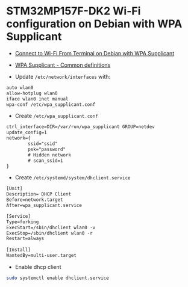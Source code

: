 # STM32MP157F-DK2 Wi-Fi configuration on Debian with WPA Supplicant
* [Connect to Wi-Fi From Terminal on Debian with WPA Supplicant](https://www.linuxbabe.com/debian/connect-to-wi-fi-from-terminal-on-debian-wpa-supplicant)
* [WPA Supplicant - Common definitions](https://w1.fi/wpa_supplicant/devel/defs_8h.html)

* Update `/etc/network/interfaces` with:
```txt
auto wlan0
allow-hotplug wlan0
iface wlan0 inet manual
wpa-conf /etc/wpa_supplicant.conf
```

* Create `/etc/wpa_supplicant.conf`
```txt
ctrl_interface=DIR=/var/run/wpa_supplicant GROUP=netdev
update_config=1
network={
        ssid="ssid"
        psk="password"
        # Hidden network
        # scan_ssid=1
}
```

* Create `/etc/systemd/system/dhclient.service`
```txt
[Unit]
Description= DHCP Client
Before=network.target
After=wpa_supplicant.service

[Service]
Type=forking
ExecStart=/sbin/dhclient wlan0 -v
ExecStop=/sbin/dhclient wlan0 -r
Restart=always
 
[Install]
WantedBy=multi-user.target
```
* Enable dhcp client
```bash
sudo systemctl enable dhclient.service
```

